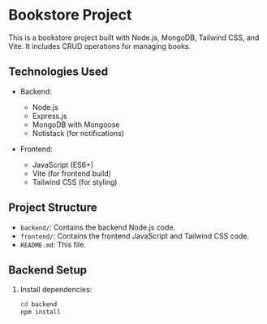 # Bookstore Project

This is a bookstore project built with Node.js, MongoDB, Tailwind CSS, and Vite. It includes CRUD operations for managing books.

## Technologies Used

- Backend:
  - Node.js
  - Express.js
  - MongoDB with Mongoose
  - Notistack (for notifications)

- Frontend:
  - JavaScript (ES6+)
  - Vite (for frontend build)
  - Tailwind CSS (for styling)

## Project Structure

- `backend/`: Contains the backend Node.js code.
- `frontend/`: Contains the frontend JavaScript and Tailwind CSS code.
- `README.md`: This file.

## Backend Setup

1. Install dependencies:
   ```bash
   cd backend
   npm install